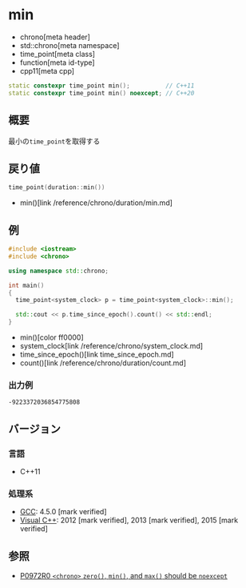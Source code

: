 # min
* chrono[meta header]
* std::chrono[meta namespace]
* time_point[meta class]
* function[meta id-type]
* cpp11[meta cpp]

```cpp
static constexpr time_point min();          // C++11
static constexpr time_point min() noexcept; // C++20
```

## 概要
最小の`time_point`を取得する


## 戻り値
```cpp
time_point(duration::min())
```
* min()[link /reference/chrono/duration/min.md]


## 例
```cpp example
#include <iostream>
#include <chrono>

using namespace std::chrono;

int main()
{
  time_point<system_clock> p = time_point<system_clock>::min();

  std::cout << p.time_since_epoch().count() << std::endl;
}
```
* min()[color ff0000]
* system_clock[link /reference/chrono/system_clock.md]
* time_since_epoch()[link time_since_epoch.md]
* count()[link /reference/chrono/duration/count.md]

### 出力例
```
-9223372036854775808
```

## バージョン
### 言語
- C++11

### 処理系
- [GCC](/implementation.md#gcc): 4.5.0 [mark verified]
- [Visual C++](/implementation.md#visual_cpp): 2012 [mark verified], 2013 [mark verified], 2015 [mark verified]


## 参照
- [P0972R0 `<chrono>` `zero()`, `min()`, and `max()` should be `noexcept`](http://www.open-std.org/jtc1/sc22/wg21/docs/papers/2018/p0972r0.pdf)
